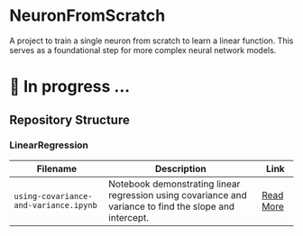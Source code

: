 # NeuronFromScratch
A project to train a single neuron from scratch to learn a linear function. This serves as a foundational step for more complex neural network models.

# 🚧 In progress ...

## Repository Structure

### LinearRegression

| Filename | Description | Link |
|----------|-------------|------|
| `using-covariance-and-variance.ipynb` | Notebook demonstrating linear regression using covariance and variance to find the slope and intercept. | [Read More](./LinearRegression/using-covariance-and-variance.ipynb) |

